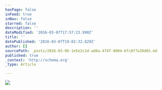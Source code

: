 ```yaml
---
hasPage: false
inFeed: true
inNav: false
starred: false
description: ''
dateModified: '2016-03-07T17:57:23.990Z'
title: ''
datePublished: '2016-03-07T19:02:32.829Z'
author: []
sourcePath: _posts/2016-03-06-1e5e2c1d-ad8a-474f-8004-6fc8f7a30d65.md
published: true
_context: 'http://schema.org'
_type: Article

---
```

![](https://the-grid-user-content.s3-us-west-2.amazonaws.com/01d56c13-0883-488e-a777-1a8fad3d599b.jpg)